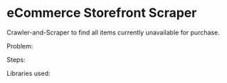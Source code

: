 # eCommerce Storefront Scraper
Crawler-and-Scraper to find all items currently unavailable for purchase. 

Problem:

Steps:

Libraries used:
